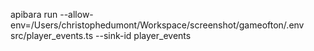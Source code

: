 apibara run --allow-env=/Users/christophedumont/Workspace/screenshot/gameofton/.env src/player_events.ts --sink-id player_events